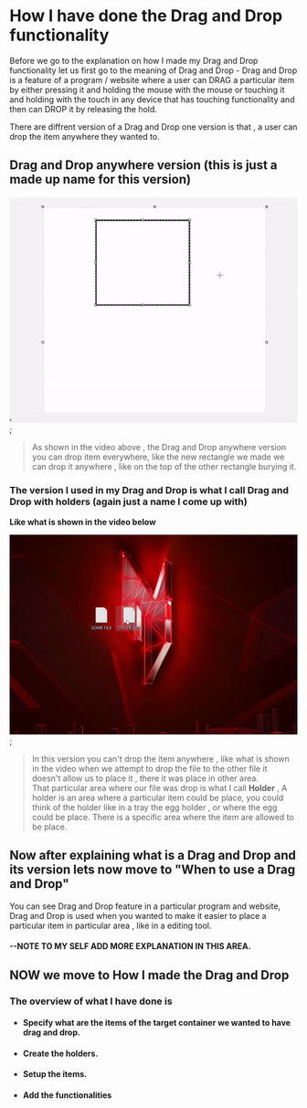 # How I have done the **Drag and Drop** functionality

Before we go to the explanation on how I made my Drag and Drop functionality let us first go to the meaning of Drag and Drop - Drag and Drop is a feature of a program / website where a user can DRAG a particular item by either pressing it and holding the mouse with the mouse or touching it and holding with the touch in any device that has touching functionality and then can DROP it by releasing the hold.

There are diffrent version of a Drag and Drop one version is that , a user can drop the item anywhere they wanted to.

## Drag and Drop anywhere version (this is just a made up name for this version) 
![Drag Drop Anywhere Flavor](./videos/dragdropanywhere.gif);

> As shown in the video above , the Drag and Drop anywhere version you can drop item everywhere,
like the new rectangle we made we can drop it anywhere , like on the top of the other rectangle burying it.

### The version I used in my Drag and Drop is what I call Drag and Drop with holders (again just a name I come up with)

**Like what is shown in the video below**

![Drag Drop with Holders Flavor](./videos/dragdropholders.gif);


> In this version you can't drop the item anywhere , like what is shown in the video when we attempt to drop the file to the other file it doesn't allow us to place it , there it was place in other area. <br />
That particular area where our file was drop is what I call **Holder** , A holder is an area where a particular item could be place, you could think of the holder like in a tray the egg holder , or where the egg could be place. There is a specific area where the item are allowed to be place.

## Now after explaining what is a Drag and Drop and its version lets now move to "When to use a Drag and Drop" 
You can see Drag and Drop feature in a particular program and website, Drag and Drop is used when you wanted to make it easier to place a particular item in particular area , like in a editing tool.
#### --NOTE TO MY SELF ADD MORE EXPLANATION IN THIS AREA.

## NOW we move to How I made the Drag and Drop

### The overview of what I have done is 
- #### Specify what are the items of the target container we wanted to have drag and drop.
- #### Create the holders.
- #### Setup the items.
- #### Add the functionalities